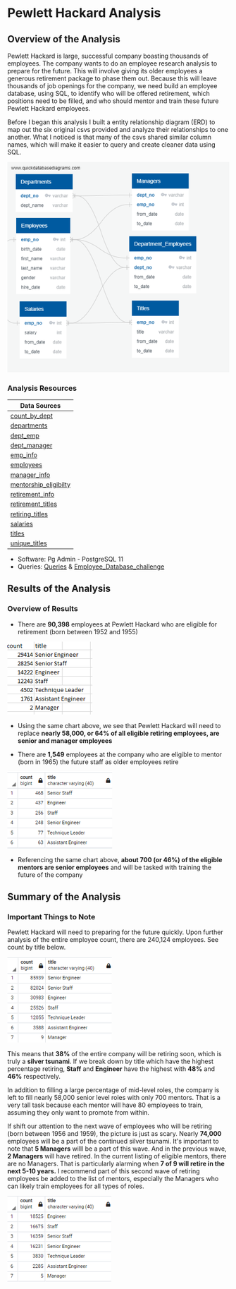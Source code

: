 # Pewlett Hackard Analysis

## Overview of the Analysis

Pewlett Hackard is large, successful company boasting thousands of employees. The company wants to do an employee research analysis to prepare for the future. This will involve giving its older employees a generous retirement package to phase them out. Because this will leave thousands of job openings for the company, we need build an employee database, using SQL, to identify who will be offered retirement, which positions need to be filled, and who should mentor and train these future Pewlett Hackard employees.

Before I began this analysis I built a entity relationship diagram (ERD) to map out the six original csvs provided and analyze their relationships to one another. What I noticed is that many of the csvs shared similar column names, which will make it easier to query and create cleaner data using SQL.

![EmployeeDB](https://github.com/dwwatson1/Pewlett-Hackard-Analysis/blob/main/EmployeeDB.png)

### Analysis Resources
Data Sources| 
------------- | 
[count_by_dept](https://github.com/dwwatson1/Pewlett-Hackard-Analysis/blob/main/Data/count_by_dept.csv)  | 
[departments](https://github.com/dwwatson1/Pewlett-Hackard-Analysis/blob/main/Data/departments.csv) | 
[dept_emp](https://github.com/dwwatson1/Pewlett-Hackard-Analysis/blob/main/Data/dept_emp.csv) |
[dept_manager](https://github.com/dwwatson1/Pewlett-Hackard-Analysis/blob/main/Data/dept_manager.csv) |
[emp_info](https://github.com/dwwatson1/Pewlett-Hackard-Analysis/blob/main/Data/emp_info.csv) |
[employees](https://github.com/dwwatson1/Pewlett-Hackard-Analysis/blob/main/Data/employees.csv) |
[manager_info](https://github.com/dwwatson1/Pewlett-Hackard-Analysis/blob/main/Data/manager_info.csv) |
[mentorship_eligibilty](https://github.com/dwwatson1/Pewlett-Hackard-Analysis/blob/main/Data/mentorship_eligibilty.csv) |
[retirement_info](https://github.com/dwwatson1/Pewlett-Hackard-Analysis/blob/main/Data/retirement_info.csv) |
[retirement_titles](https://github.com/dwwatson1/Pewlett-Hackard-Analysis/blob/main/Data/retirement_titles.csv) |
[retiring_titles](https://github.com/dwwatson1/Pewlett-Hackard-Analysis/blob/main/Data/retiring_titles.csv) |
[salaries](https://github.com/dwwatson1/Pewlett-Hackard-Analysis/blob/main/Data/salaries.csv) |
[titles](https://github.com/dwwatson1/Pewlett-Hackard-Analysis/blob/main/Data/titles.csv) |
[unique_titles](https://github.com/dwwatson1/Pewlett-Hackard-Analysis/blob/main/Data/unique_titles.csv) |
 
* Software: Pg Admin - PostgreSQL 11 
* Queries: [Queries](https://github.com/dwwatson1/Pewlett-Hackard-Analysis/blob/main/Queries/queries.sql) & [Employee_Database_challenge](https://github.com/dwwatson1/Pewlett-Hackard-Analysis/blob/main/Queries/Employee_Database_challenge.sql)

## Results of the Analysis

### Overview of Results 
* There are **90,398** employees at Pewlett Hackard who are eligible for retirement (born between 1952 and 1955)

![retiring_titles](https://github.com/dwwatson1/Pewlett-Hackard-Analysis/blob/main/Images/retiring_titles.PNG)

* Using the same chart above, we see that Pewlett Hackard will need to replace **nearly 58,000, or 64% of all eligible retiring employees, are senior and manager employees**

* There are **1,549** employees at the company who are eligible to mentor (born in 1965) the future staff as older employees retire

![mentorship_eligibility](https://github.com/dwwatson1/Pewlett-Hackard-Analysis/blob/main/Images/mentorship_eligibility.PNG)

* Referencing the same chart above, **about 700 (or 46%) of the eligible mentors are senior employees** and will be tasked with training the future of the company

## Summary of the Analysis

### Important Things to Note
  
Pewlett Hackard will need to preparing for the future quickly. Upon further analysis of the entire employee count, there are 240,124 employees. See count by title below.

![employee_count](https://github.com/dwwatson1/Pewlett-Hackard-Analysis/blob/main/Images/employee_count.PNG)

This means that **38%** of the entire company will be retiring soon, which is truly a __silver tsunami__. If we break down by title which have the highest percentage retiring, **Staff** and **Engineer** have the highest with **48%** and **46%** respectively.

In addition to filling a large percentage of mid-level roles, the company is left to fill nearly 58,000 senior level roles with only 700 mentors. That is a very tall task because each mentor will have 80 employees to train, assuming they only want to promote from within.

If shift our attention to the next wave of employees who will be retiring (born between 1956 and 1959), the picture is just as scary. Nearly **74,000** employees will be a part of the continued silver tsunami. It's important to note that **5 Managers** willl be a part of this wave. And in the previous wave, __2 Managers__ will have retired. In the current listing of eligible mentors, there are no Managers. That is particularly alarming when **7 of 9 will retire in the next 5-10 years.** I recommend part of this second wave of retiring employees be added to the list of mentors, especially the Managers who can likely train employees for all types of roles.

![retirement_ready_mentors](https://github.com/dwwatson1/Pewlett-Hackard-Analysis/blob/main/Images/retirement_ready_mentors.PNG)
